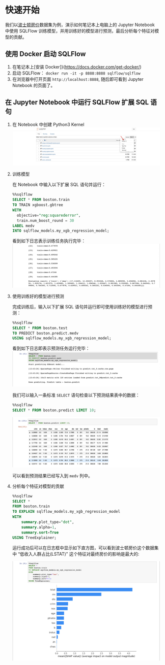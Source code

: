# 快速开始

我们以[波士顿房价](https://www.kaggle.com/c/boston-housing)数据集为例，演示如何笔记本上电脑上的 Jupyter Notebook 中使用 SQLFlow 训练模型，并用训练好的模型进行预测，最后分析每个特征对模型的贡献。

## 使用 Docker 启动 SQLFlow

1. 在笔记本上[安装 Docker]}(https://docs.docker.com/get-docker/)
1. 启动 SQLFlow： `docker run -it -p 8888:8888 sqlflow/sqlflow`
1. 在浏览器中打开页面 `http://localhost:8888`, 随后即可看到 Jupyter Notebook 的页面了。

## 在 Jupyter Notebook 中运行 SQLFlow 扩展 SQL 语句

1. 在 Notebook 中创建 Python3 Kernel
![](/doc/usage/figures/py3_kernel.jpg)

1. 训练模型

    在 Notebook 中输入以下扩展 SQL 语句并运行：

    ``` sql
    %%sqlflow
    SELECT * FROM boston.train
    TO TRAIN xgboost.gbtree
    WITH
      objective="reg:squarederror",
      train.num_boost_round = 30
    LABEL medv
    INTO sqlflow_models.my_xgb_regression_model;
    ```

    看到如下日志表示训练任务执行完毕：
    ![](/doc/usage/figures/quickstart_train.jpg)

1. 使用训练好的模型进行预测

    完成训练后，输入以下扩展 SQL 语句并运行即可使用训练好的模型进行预测：

    ``` sql
    %%sqlflow
    SELECT * FROM boston.test
    TO PREDICT boston.predict.medv
    USING sqlflow_models.my_xgb_regression_model;
    ```

    看到如下日志即表示预测任务运行完毕：
    ![](/doc/usage/figures/quickstart_predict.jpg)

    我们可以输入一条标准 `SELECT` 语句检查以下预测结果表中的数据：

    ``` sql
    %%sqlflow
    SELECT * FROM boston.predict LIMIT 10;
    ```

    ![](/doc/usage/figures/quickstart_select.jpg)

    可以看到预测结果已经写入到 `medv` 列中。

1. 分析每个特征对模型的贡献

    ``` sql
    %%sqlflow
    SELECT *
    FROM boston.train
    TO EXPLAIN sqlflow_models.my_xgb_regression_model
    WITH
        summary.plot_type="dot",
        summary.alpha=1,
        summary.sort=True
    USING TreeExplainer;
    ```

    运行成功后可以在日志框中显示如下直方图，可以看到波士顿房价这个数据集中 “低收入人群占比(LSTAT)” 这个特征对最终房价的影响是最大的:
    
    ![](/doc/usage/figures/quickstart_explain.jpg)